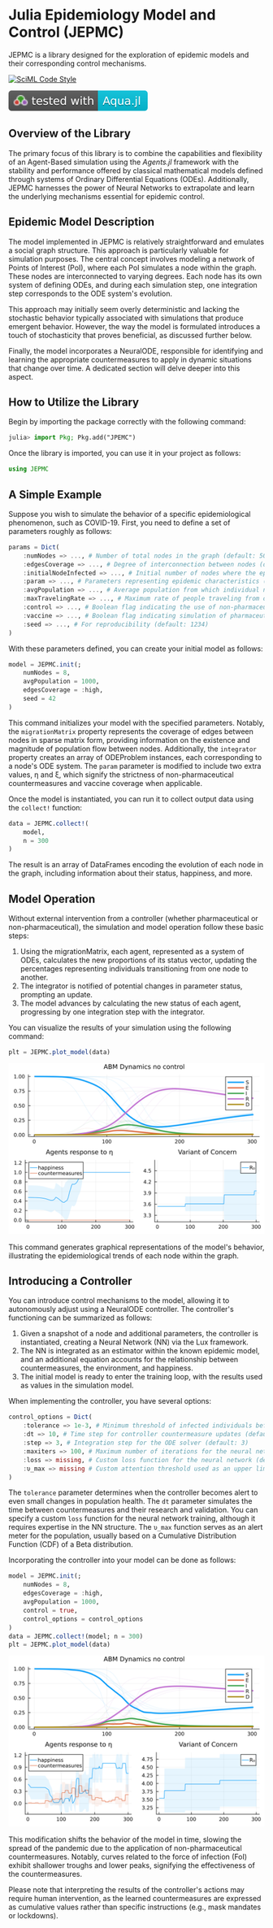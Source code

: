 # Julia Epidemiology Model and Control (JEPMC)

JEPMC is a library designed for the exploration of epidemic models and their corresponding control mechanisms.

[![SciML Code Style](https://img.shields.io/static/v1?label=code%20style&message=SciML&color=9558b2&labelColor=389826)](https://github.com/SciML/SciMLStyle)

[![Aqua QA](https://raw.githubusercontent.com/JuliaTesting/Aqua.jl/master/badge.svg)](https://github.com/JuliaTesting/Aqua.jl)

## Overview of the Library

The primary focus of this library is to combine the capabilities and flexibility of an Agent-Based simulation using the *Agents.jl* framework with the stability and performance offered by classical mathematical models defined through systems of Ordinary Differential Equations (ODEs). Additionally, JEPMC harnesses the power of Neural Networks to extrapolate and learn the underlying mechanisms essential for epidemic control.

## Epidemic Model Description

The model implemented in JEPMC is relatively straightforward and emulates a social graph structure. This approach is particularly valuable for simulation purposes. The central concept involves modeling a network of Points of Interest (PoI), where each PoI simulates a node within the graph. These nodes are interconnected to varying degrees. Each node has its own system of defining ODEs, and during each simulation step, one integration step corresponds to the ODE system's evolution.

This approach may initially seem overly deterministic and lacking the stochastic behavior typically associated with simulations that produce emergent behavior. However, the way the model is formulated introduces a touch of stochasticity that proves beneficial, as discussed further below.

Finally, the model incorporates a NeuralODE, responsible for identifying and learning the appropriate countermeasures to apply in dynamic situations that change over time. A dedicated section will delve deeper into this aspect.

## How to Utilize the Library

Begin by importing the package correctly with the following command:

```julia
julia> import Pkg; Pkg.add("JPEMC")
```

Once the library is imported, you can use it in your project as follows:

```julia
using JEPMC
```

## A Simple Example

Suppose you wish to simulate the behavior of a specific epidemiological phenomenon, such as COVID-19. First, you need to define a set of parameters roughly as follows:

```julia
params = Dict(
    :numNodes => ..., # Number of total nodes in the graph (default: 50)
    :edgesCoverage => ..., # Degree of interconnection between nodes (default: :high)
    :initialNodeInfected => ..., # Initial number of nodes where the epidemic starts (default: 1)
    :param => ..., # Parameters representing epidemic characteristics (default: [3.54, 1 / 14, 1 / 5, 1 / 280, 0.01])
    :avgPopulation => ..., # Average population from which individual node populations are generated (default: 10,000)
    :maxTravelingRate => ..., # Maximum rate of people traveling from one node to another (default: 0.001)
    :control => ..., # Boolean flag indicating the use of non-pharmaceutical control measures (default: false)
    :vaccine => ..., # Boolean flag indicating simulation of pharmaceutical control measures (default: false)
    :seed => ..., # For reproducibility (default: 1234)
)
```

With these parameters defined, you can create your initial model as follows:

```julia
model = JEPMC.init(;
    numNodes = 8,
    avgPopulation = 1000,
    edgesCoverage = :high,
    seed = 42
)
```

This command initializes your model with the specified parameters. Notably, the `migrationMatrix` property represents the coverage of edges between nodes in sparse matrix form, providing information on the existence and magnitude of population flow between nodes. Additionally, the `integrator` property creates an array of ODEProblem instances, each corresponding to a node's ODE system. The `param` parameter is modified to include two extra values, η and ξ, which signify the strictness of non-pharmaceutical countermeasures and vaccine coverage when applicable.

Once the model is instantiated, you can run it to collect output data using the `collect!` function:

```julia
data = JEPMC.collect!(
    model,
    n = 300
)
```

The result is an array of DataFrames encoding the evolution of each node in the graph, including information about their status, happiness, and more.

## Model Operation

Without external intervention from a controller (whether pharmaceutical or non-pharmaceutical), the simulation and model operation follow these basic steps:

1. Using the migrationMatrix, each agent, represented as a system of ODEs, calculates the new proportions of its status vector, updating the percentages representing individuals transitioning from one node to another.
2. The integrator is notified of potential changes in parameter status, prompting an update.
3. The model advances by calculating the new status of each agent, progressing by one integration step with the integrator.

You can visualize the results of your simulation using the following command:

```julia
plt = JEPMC.plot_model(data)
```

![Plot Without Intervention](https://github.com/DrStiev/JEPMC/blob/main/readmeimg/plot.svg?raw=true)

This command generates graphical representations of the model's behavior, illustrating the epidemiological trends of each node within the graph.

## Introducing a Controller

You can introduce control mechanisms to the model, allowing it to autonomously adjust using a NeuralODE controller. The controller's functioning can be summarized as follows:

1. Given a snapshot of a node and additional parameters, the controller is instantiated, creating a Neural Network (NN) via the Lux framework.
2. The NN is integrated as an estimator within the known epidemic model, and an additional equation accounts for the relationship between countermeasures, the environment, and happiness.
3. The initial model is ready to enter the training loop, with the results used as values in the simulation model.

When implementing the controller, you have several options:

```julia
control_options = Dict(
    :tolerance => 1e-3, # Minimum threshold of infected individuals before controller activation (default: 1e-3)
    :dt => 10, # Time step for controller countermeasure updates (default: 10)
    :step => 3, # Integration step for the ODE solver (default: 3)
    :maxiters => 100, # Maximum number of iterations for the neural network training loop (default: 100)
    :loss => missing, # Custom loss function for the neural network (default: missing)
    :υ_max => missing # Custom attention threshold used as an upper limit for controller countermeasures (default: missing)
)
```

The `tolerance` parameter determines when the controller becomes alert to even small changes in population health. The `dt` parameter simulates the time between countermeasures and their research and validation. You can specify a custom `loss` function for the neural network training, although it requires expertise in the NN structure. The `υ_max` function serves as an alert meter for the population, usually based on a Cumulative Distribution Function (CDF) of a Beta distribution.

Incorporating the controller into your model can be done as follows:

```julia
model = JEPMC.init(; 
    numNodes = 8,
    edgesCoverage = :high, 
    avgPopulation = 1000,
    control = true, 
    control_options = control_options
)
data = JEPMC.collect!(model; n = 300)
plt = JEPMC.plot_model(data)
```

![Non-Pharmaceutical Countermeasures Plot](https://github.com/DrStiev/JEPMC/blob/main/readmeimg/controlPlot.svg?raw=true)

This modification shifts the behavior of the model in time, slowing the spread of the pandemic due to the application of non-pharmaceutical countermeasures. Notably, curves related to the force of infection (FoI) exhibit shallower troughs and lower peaks, signifying the effectiveness of the countermeasures.

Please note that interpreting the results of the controller's actions may require human intervention, as the learned countermeasures are expressed as cumulative values rather than specific instructions (e.g., mask mandates or lockdowns).

